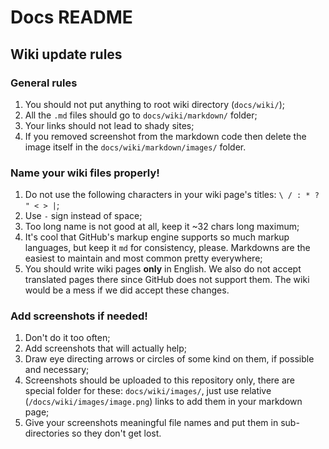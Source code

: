 # Docs README

## Wiki update rules

### General rules
1. You should not put anything to root wiki directory (`docs/wiki/`);
2. All the `.md` files should go to `docs/wiki/markdown/` folder;
3. Your links should not lead to shady sites;
4. If you removed screenshot from the markdown code then delete the image itself in the `docs/wiki/markdown/images/` folder.

### Name your wiki files properly!
1. Do not use the following characters in your wiki page's titles: `\ / : * ? " < > |`;
2. Use `-` sign instead of space;
3. Too long name is not good at all, keep it ~32 chars long maximum;
4. It's cool that GitHub's markup engine supports so much markup languages, but keep it `md` for consistency, please. Markdowns are the easiest to maintain and most common pretty everywhere;
5. You should write wiki pages **only** in English. We also do not accept translated pages there since GitHub does not support them. The wiki would be a mess if we did accept these changes.

### Add screenshots if needed!
1. Don't do it too often;
2. Add screenshots that will actually help;
3. Draw eye directing arrows or circles of some kind on them, if possible and necessary;
4. Screenshots should be uploaded to this repository only, there are special folder for these: `docs/wiki/images/`, just use relative \(`/docs/wiki/images/image.png`\) links to add them in your markdown page;
5. Give your screenshots meaningful file names and put them in sub-directories so they don't get lost.
